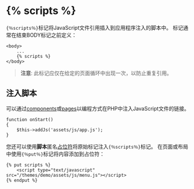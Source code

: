# {% scripts %}

`{％scripts％}`标记将JavaScript文件引用插入到应用程序注入的脚本中。 标记通常在结束BODY标记之前定义：

    <body>
        ...
        {% scripts %}
    </body>

> **注意**: 此标记应仅在给定的页面循环中出现一次，以防止重复引用。

## 注入脚本

可以通过[components](plugin-components.md#component-assets)或[pages](cms-pages.md#injecting-assets)以编程方式在PHP中注入JavaScript文件的链接。

    function onStart()
    {
        $this->addJs('assets/js/app.js');
    }

您还可以使用**脚本**匿名[占位符](cms-layouts.md#placeholders)将原始标记注入`{％scripts％}`标记。 在页面或布局中使用`{％put％}`标记将内容添加到占位符：

    {% put scripts %}
        <script type="text/javascript" src="/themes/demo/assets/js/menu.js"></script>
    {% endput %}
